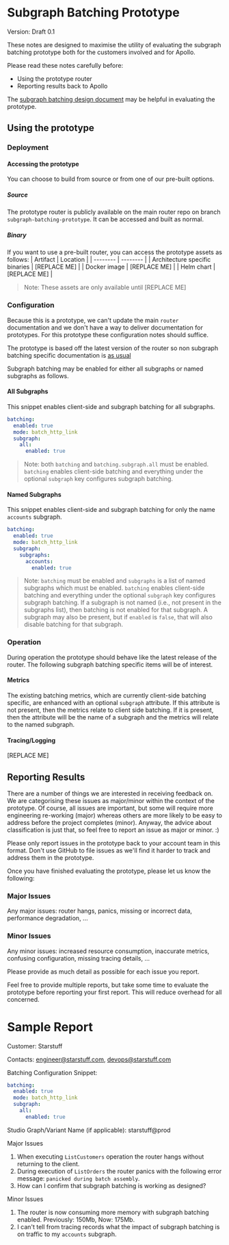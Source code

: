# Subgraph Batching Prototype
Version: Draft 0.1

These notes are designed to maximise the utility of evaluating the subgraph batching prototype both for the customers involved and for Apollo.

Please read these notes carefully before:
 - Using the prototype router 
 - Reporting results back to Apollo

The [subgraph batching design document](https://docs.google.com/document/d/1KlGgNCm1sQWc-tYs2oqHauMBIYdrtlpIELySZDAnISE/edit?usp=sharing) may be helpful in evaluating the prototype.

## Using the prototype

### Deployment

#### Accessing the prototype

You can choose to build from source or from one of our pre-built options.

##### Source

The prototype router is publicly available on the main router repo on branch `subgraph-batching-prototype`. It can be accessed and built as normal.

##### Binary

If you want to use a pre-built router, you can access the prototype assets as follows:
| Artifact | Location |
| -------- | -------- |
| Architecture specific binaries | [REPLACE ME] |
| Docker image | [REPLACE ME] |
| Helm chart | [REPLACE ME] |

> Note: These assets are only available until [REPLACE ME]

### Configuration

Because this is a prototype, we can't update the main `router` documentation and we don't have a way to deliver documentation for prototypes. For this prototype these configuration notes should suffice.

The prototype is based off the latest version of the router so non subgraph batching specific documentation is [as usual](https://www.apollographql.com/docs/router/)

Subgraph batching may be enabled for either all subgraphs or named subgraphs as follows.

#### All Subgraphs

This snippet enables client-side and subgraph batching for all subgraphs.

```yaml
batching:
  enabled: true
  mode: batch_http_link
  subgraph:
    all:
      enabled: true
```
> Note: both `batching` and `batching.subgraph.all` must be enabled. `batching` enables client-side batching and everything under the optional `subgraph` key configures subgraph batching.

#### Named Subgraphs

This snippet enables client-side and subgraph batching for only the name `accounts` subgraph.

```yaml
batching:
  enabled: true
  mode: batch_http_link
  subgraph:
    subgraphs:
      accounts:
        enabled: true
```
> Note: `batching` must be enabled and `subgraphs` is a list of named subgraphs which must be enabled. `batching` enables client-side batching and everything under the optional `subgraph` key configures subgraph batching. If a subgraph is not named (i.e., not present in the subgraphs list), then batching is not enabled for that subgraph. A subgraph may also be present, but if `enabled` is `false`, that will also disable batching for that subgraph.

### Operation

During operation the prototype should behave like the latest release of the router. The following subgraph batching specific items will be of interest.

#### Metrics

The existing batching metrics, which are currently client-side batching specific, are enhanced with an optional `subgraph` attribute. If this attribute is not present, then the metrics relate to client side batching. If it is present, then the attribute will be the name of a subgraph and the metrics will relate to the named subgraph.

#### Tracing/Logging

[REPLACE ME]

## Reporting Results

There are a number of things we are interested in receiving feedback on. We are categorising these issues as major/minor within the context of the prototype. Of course, all issues are important, but some will require more engineering re-working (major) whereas others are more likely to be easy to address before the project completes (minor). Anyway, the advice about classification is just that, so feel free to report an issue as major or minor. :)

Please only report issues in the prototype back to your account team in this format. Don't use GitHub to file issues as we'll find it harder to track and address them in the prototype.

Once you have finished evaluating the prototype, please let us know the following:

### Major Issues

Any major issues: router hangs, panics, missing or incorrect data, performance degradation, ...

### Minor Issues

Any minor issues: increased resource consumption, inaccurate metrics, confusing configuration, missing tracing details, ...

Please provide as much detail as possible for each issue you report.

Feel free to provide multiple reports, but take some time to evaluate the prototype before reporting your first report. This will reduce overhead for all concerned.

# Sample Report

Customer: Starstuff

Contacts: engineer@starstuff.com, devops@starstuff.com

Batching Configuration Snippet:
```yaml
batching:
  enabled: true
  mode: batch_http_link
  subgraph:
    all:
      enabled: true
```
Studio Graph/Variant Name (if applicable): starstuff@prod

Major Issues

1. When executing `ListCustomers` operation the router hangs without returning to the client.
2. During execution of `ListOrders` the router panics with the following error message: `panicked during batch assembly`.
3. How can I confirm that subgraph batching is working as designed?

Minor Issues

1. The router is now consuming more memory with subgraph batching enabled. Previously: 150Mb, Now: 175Mb.
2. I can't tell from tracing records what the impact of subgraph batching is on traffic to my `accounts` subgraph.
